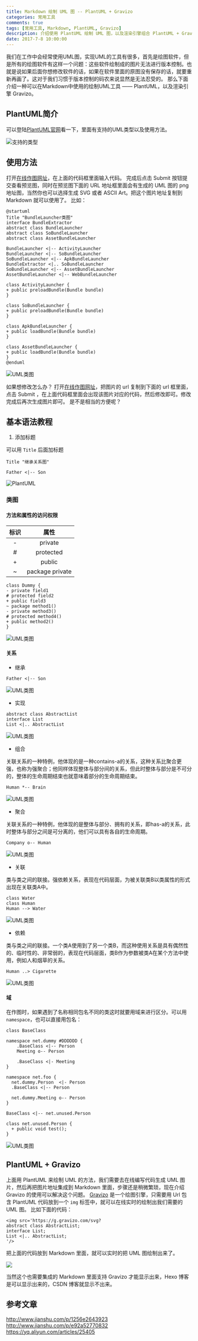 ```yaml
---
title: Markdown 绘制 UML 图 -- PlantUML + Gravizo
categories: 常用工具
comments: true
tags: [常用工具, Markdown, PlantUML, Gravizo]
description: 介绍使用 PlantUML 绘制 UML 图，以及渲染引擎组合 PlantUML + Gravizo 的使用
date: 2017-7-8 10:00:00
---
```


我们在工作中会经常使用UML图，实现UML的工具有很多，首先是绘图软件，但是所有的绘图软件有这样一个问题：这些软件绘制成的图片无法进行版本控制。也就是说如果后面你想修改软件的话，如果在软件里面的原图没有保存的话，就要重新再画了。这对于我们习惯于版本控制的码农来说显然是无法忍受的。
那么下面介绍一种可以在Markdown中使用的绘制UML工具 —— PlantUML，以及渲染引擎 Gravizo。

## PlantUML简介

可以登陆[PlantUML官网](http://plantuml.com/)看一下，里面有支持的UML类型以及使用方法。

![支持的类型](/images/development-tool-markdown-plant-uml/plantuml-uml-supported.png)

## 使用方法

打开[在线作图网址](http://www.plantuml.com/plantuml)，在上面的代码框里面输入代码。
完成后点击 Submit 按钮提交查看预览图，同时在预览图下面的 URL 地址框里面会有生成的 UML 图的 png 地址图，当然你也可以选择生成 SVG 或者 ASCII Art。把这个图片地址复制到 Markdown 就可以使用了。
比如：

```
@startuml
Title "BundleLauncher类图"
interface BundleExtractor
abstract class BundleLauncher
abstract class SoBundleLauncher
abstract class AssetBundleLauncher

BundleLauncher <|-- ActivityLauncher
BundleLauncher <|-- SoBundleLauncher
SoBundleLauncher <|-- ApkBundleLauncher
BundleExtractor <|.. SoBundleLauncher
SoBundleLauncher <|-- AssetBundleLauncher
AssetBundleLauncher <|-- WebBundleLauncher

class ActivityLauncher {
+ public preloadBundle(Bundle bundle)
}

class SoBundleLauncher {
+ public preloadBundle(Bundle bundle)
}

class ApkBundleLauncher {
+ public loadBundle(Bundle bundle)
}

class AssetBundleLauncher {
+ public loadBundle(Bundle bundle)
}
@enduml
```

![UML类图](http://www.plantuml.com/plantuml/png/2yaioKbLK78gpKl9IVL9BCrBpaWjUhvnzzFP-vIuClDAKelI4fDJ5I3ohXKbHOd99Vb5N8b9nM2cGd9EOd6n0gfsTDdWVFpoZiN5gILeIhXG-GesDRgw2ex99PbbcIMLS5NO567OXYu0DQiW6qqTcX-1olJqY3ODYnUmY44KXwSceViM6X1e_bEevj9MA2XDoibCLYWeIit9Jqo1QDI0K0f9O4gJgnPc0eRhI3O18roGZI16FnPV4sS20000)

如果想修改怎么办？
打开[在线作图网址](http://www.plantuml.com/plantuml/uml/SyfFKj2rKt3CoKnELR1Io4ZDoSa70000)，把图片的 url 复制到下面的 url 框里面，点击 Submit ，在上面代码框里面会出现该图片对应的代码，然后修改即可。修改完成后再次生成图片即可。
是不是相当的方便呢？

## 基本语法教程

 1. 添加标题

可以用 `Title` 后面加标题

```
Title "继承关系图"

Father <|-- Son
```

![PlantUML](http://www.plantuml.com/plantuml/png/2yaioKbLK7g-U_cpplrFMpS_txpxwUnzIbnSReab6Qb52ZOrkheAmVbv0000)

### 类图

#### 方法和属性的访问权限

| 标识 | 属性 |
| :-------------: |:-------------:|
| - | private |
| # | protected |
| + | public |
| ~ | package private |

```
class Dummy {
- private field1
# protected field2
+ public field3
~ package method1()
- private method3()
# protected method4()
+ public method2()
}
```

![UML类图](http://www.plantuml.com/plantuml/png/Iyv9B2vMS2dDpQrKgERILIWeoYnBB4bLICjCpKanv5862kINf2QNfAP0X8ouj1KAIfDoCfCXV6EkEeM2nEJinFHKXTpKaepy54CDJIHp86B6G35aeo2Y9a1Hk6aG8IEWK2q0)

#### 关系

 - 继承

```
Father <|-- Son
```

![UML类图](http://www.plantuml.com/plantuml/png/SqiioKWjKh2fqTLL2CxF0m00)

 - 实现

```
abstract class AbstractList
interface List
List <|.. AbstractList
```

![UML类图](http://www.plantuml.com/plantuml/png/IqmgBYbAJ2vHICv9B2vMS8HoVJABIxWoyqfIYz8IarCLm5mGeM1JewU7eWe0)

 - 组合

关联关系的一种特例，他体现的是一种contains-a的关系，这种关系比聚合更强，也称为强聚合；他同样体现整体与部分间的关系，但此时整体与部分是不可分的，整体的生命周期结束也就意味着部分的生命周期结束。

```
Human *-- Brain
```

![UML类图](http://www.plantuml.com/plantuml/png/yoZDJSnJqDBLLN0gIipC0m00)

 - 聚合

关联关系的一种特例，他体现的是整体与部分、拥有的关系，即has-a的关系，此时整体与部分之间是可分离的，他们可以具有各自的生命周期。

```
Company o-- Human
```

![UML类图](http://www.plantuml.com/plantuml/png/SyxFBKZCgrJ8rzLLy2ZDJSm30000)

 - 关联

类与类之间的联接。强依赖关系，表现在代码层面，为被关联类B以类属性的形式出现在关联类A中。

```
class Water
class Human
Human --> Water
```

![UML类图](http://www.plantuml.com/plantuml/png/Iyv9B2vM24yiIItYIWQpFKfp4_EumAI2hguTH0u0)

 - 依赖

类与类之间的联接。一个类A使用到了另一个类B，而这种使用关系是具有偶然性的、临时性的、非常弱的，表现在代码层面，类B作为参数被类A在某个方法中使用，例如人和烟草的关系。

```
Human ..> Cigarette
```

![UML类图](http://www.plantuml.com/plantuml/png/yoZDJSnJqDEpKt3EJ4yiIYqfIGK0)

#### 域

在作图时，如果遇到了名称相同包名不同的类这时就要用域来进行区分。可以用 `namespace`，也可以直接用包名：

```
class BaseClass

namespace net.dummy #DDDDDD {
    .BaseClass <|-- Person
    Meeting o-- Person
    
    .BaseClass <|- Meeting
}

namespace net.foo {
  net.dummy.Person  <|- Person
  .BaseClass <|-- Person

  net.dummy.Meeting o-- Person
}

BaseClass <|-- net.unused.Person

class net.unused.Person {
  + public void test();
}
```

![UML类图](http://www.plantuml.com/plantuml/png/TKvB2i8m4Dtd50_SAD9SG5VgLl0ACHabq2J5IGgYlRjjf87M-bR3lA-k5JCEYkauN49uvOWRfGcUeZJ9kITMfmoy17h8eiR-NLMuq8E3pzIPA5f_HvY-5soZL7Jpobi8kQZKosyIigsa_banCIxCwUjcna6UV68oSipGcVqXygmjcdIjhKORh44aZklDJdGV)

## PlantUML + Gravizo

上面用 PlantUML 来绘制 UML 的方法，我们需要去在线编写代码生成 UML 图片，然后再把图片地址集成到 Markdown 里面，步骤还是稍微繁琐，现在介绍 Gravizo 的使用可以解决这个问题。
[Gravizo](http://www.gravizo.com/) 是一个绘图引擎，只需要用 Url 包含 PlantUML 代码放到一个 `img` 标签中，就可以在线实时的绘制出我们需要的 UML 图。
比如下面的代码：

```
<img src='https://g.gravizo.com/svg?
abstract class AbstractList;
interface List;
List <|.. AbstractList;
'/>
```

把上面的代码放到 Markdown 里面，就可以实时的把 UML 图绘制出来了。

<img src='https://g.gravizo.com/svg?
abstract class AbstractList;
interface List;
List <|.. AbstractList;
'/>

当然这个也需要集成的 Markdown 里面支持 Gravizo 才能显示出来，Hexo 博客是可以显示出来的，CSDN 博客就显示不出来。


## 参考文章

http://www.jianshu.com/p/1256e2643923
http://www.jianshu.com/p/e92a52770832
https://yq.aliyun.com/articles/25405
